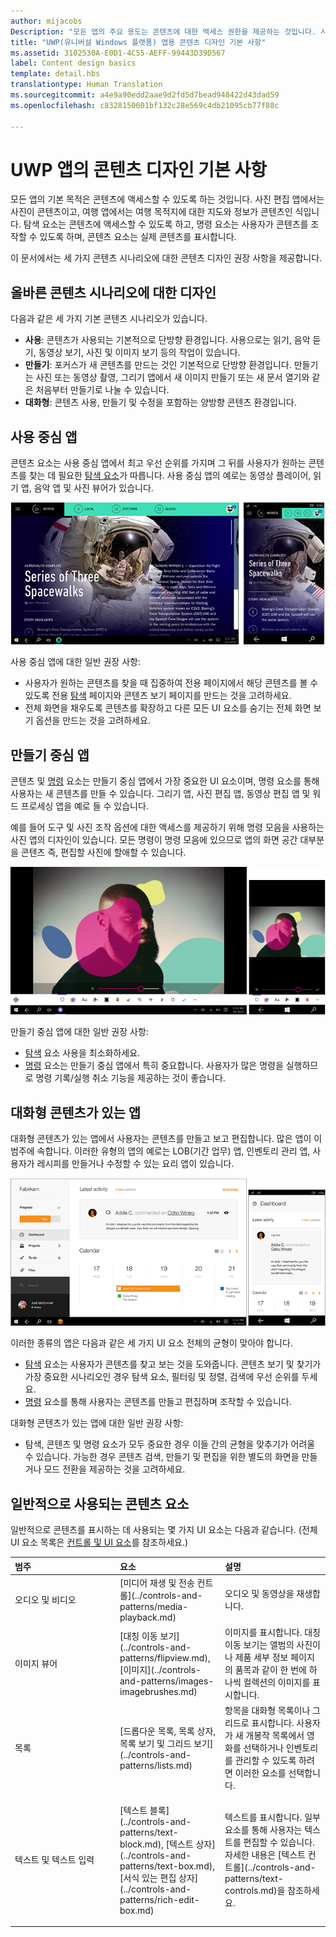 ```yaml
---
author: mijacobs
Description: "모든 앱의 주요 용도는 콘텐츠에 대한 액세스 권한을 제공하는 것입니다. 사진 편집 앱에서는 사진이 콘텐츠이고 여행 앱에서는 여행 목적지에 대한 지도와 정보가 콘텐츠인 식입니다."
title: "UWP(유니버설 Windows 플랫폼) 앱용 콘텐츠 디자인 기본 사항"
ms.assetid: 3102530A-E0D1-4C55-AEFF-99443D39D567
label: Content design basics
template: detail.hbs
translationtype: Human Translation
ms.sourcegitcommit: a4e9a90edd2aae9d2fd5d7bead948422d43dad59
ms.openlocfilehash: c8328150601bf132c28e569c4db21095cb77f88c

---
```


#  UWP 앱의 콘텐츠 디자인 기본 사항

모든 앱의 기본 목적은 콘텐츠에 액세스할 수 있도록 하는 것입니다. 사진 편집 앱에서는 사진이 콘텐츠이고, 여행 앱에서는 여행 목적지에 대한 지도와 정보가 콘텐츠인 식입니다. 탐색 요소는 콘텐츠에 액세스할 수 있도록 하고, 명령 요소는 사용자가 콘텐츠를 조작할 수 있도록 하며, 콘텐츠 요소는 실제 콘텐츠를 표시합니다.

이 문서에서는 세 가지 콘텐츠 시나리오에 대한 콘텐츠 디자인 권장 사항을 제공합니다.

## <span id="Design_for_the_right_content_scenario"></span><span id="design_for_the_right_content_scenario"></span><span id="DESIGN_FOR_THE_RIGHT_CONTENT_SCENARIO"></span>올바른 콘텐츠 시나리오에 대한 디자인


다음과 같은 세 가지 기본 콘텐츠 시나리오가 있습니다.

-   **사용**: 콘텐츠가 사용되는 기본적으로 단방향 환경입니다. 사용으로는 읽기, 음악 듣기, 동영상 보기, 사진 및 이미지 보기 등의 작업이 있습니다.
-   **만들기**: 포커스가 새 콘텐츠를 만드는 것인 기본적으로 단방향 환경입니다. 만들기는 사진 또는 동영상 촬영, 그리기 앱에서 새 이미지 만들기 또는 새 문서 열기와 같은 처음부터 만들기로 나눌 수 있습니다.
-   **대화형**: 콘텐츠 사용, 만들기 및 수정을 포함하는 양방향 콘텐츠 환경입니다.

## <span id="Consumption-focused_apps"></span><span id="consumption-focused_apps"></span><span id="CONSUMPTION-FOCUSED_APPS"></span>사용 중심 앱


콘텐츠 요소는 사용 중심 앱에서 최고 우선 순위를 가지며 그 뒤를 사용자가 원하는 콘텐츠를 찾는 데 필요한 [탐색 요소](navigation-basics.md)가 따릅니다. 사용 중심 앱의 예로는 동영상 플레이어, 읽기 앱, 음악 앱 및 사진 뷰어가 있습니다.

![뉴스리더 앱](images/news-reader/v2/newsreader-v2-tablet-phone.png)

사용 중심 앱에 대한 일반 권장 사항:

-   사용자가 원하는 콘텐츠를 찾을 때 집중하여 전용 페이지에서 해당 콘텐츠를 볼 수 있도록 전용 [탐색](navigation-basics.md) 페이지와 콘텐츠 보기 페이지를 만드는 것을 고려하세요.
-   전체 화면을 채우도록 콘텐츠를 확장하고 다른 모든 UI 요소를 숨기는 전체 화면 보기 옵션을 만드는 것을 고려하세요.

## <span id="Creation-focused_apps"></span><span id="creation-focused_apps"></span><span id="CREATION-FOCUSED_APPS"></span>만들기 중심 앱


콘텐츠 및 [명령](commanding-basics.md) 요소는 만들기 중심 앱에서 가장 중요한 UI 요소이며, 명령 요소를 통해 사용자는 새 콘텐츠를 만들 수 있습니다. 그리기 앱, 사진 편집 앱, 동영상 편집 앱 및 워드 프로세싱 앱을 예로 들 수 있습니다.

예를 들어 도구 및 사진 조작 옵션에 대한 액세스를 제공하기 위해 명령 모음을 사용하는 사진 앱의 디자인이 있습니다. 모든 명령이 명령 모음에 있으므로 앱의 화면 공간 대부분을 콘텐츠 즉, 편집할 사진에 할애할 수 있습니다.

![활성 캔버스를 사용하는 사진 편집 앱 디자인의 예](images/photo-editor/uap-photo-tabletphone-sbs.png)

만들기 중심 앱에 대한 일반 권장 사항:

-   [탐색](navigation-basics.md) 요소 사용을 최소화하세요.
-   [명령](commanding-basics.md) 요소는 만들기 중심 앱에서 특히 중요합니다. 사용자가 많은 명령을 실행하므로 명령 기록/실행 취소 기능을 제공하는 것이 좋습니다.

## <span id="Apps_with_interactive_content"></span><span id="apps_with_interactive_content"></span><span id="APPS_WITH_INTERACTIVE_CONTENT"></span>대화형 콘텐츠가 있는 앱


대화형 콘텐츠가 있는 앱에서 사용자는 콘텐츠를 만들고 보고 편집합니다. 많은 앱이 이 범주에 속합니다. 이러한 유형의 앱의 예로는 LOB(기간 업무) 앱, 인벤토리 관리 앱, 사용자가 레시피를 만들거나 수정할 수 있는 요리 앱이 있습니다.

![대화형 콘텐츠가 있는 앱인 공동 작업 도구의 디자인](images/collaboration-tool/uap-collaboration-tabphone-700.png)

이러한 종류의 앱은 다음과 같은 세 가지 UI 요소 전체의 균형이 맞아야 합니다.

-   [탐색](navigation-basics.md) 요소는 사용자가 콘텐츠를 찾고 보는 것을 도와줍니다. 콘텐츠 보기 및 찾기가 가장 중요한 시나리오인 경우 탐색 요소, 필터링 및 정렬, 검색에 우선 순위를 두세요.
-   [명령](commanding-basics.md) 요소를 통해 사용자는 콘텐츠를 만들고 편집하며 조작할 수 있습니다.

대화형 콘텐츠가 있는 앱에 대한 일반 권장 사항:

-   탐색, 콘텐츠 및 명령 요소가 모두 중요한 경우 이들 간의 균형을 맞추기가 어려울 수 있습니다. 가능한 경우 콘텐츠 검색, 만들기 및 편집을 위한 별도의 화면을 만들거나 모드 전환을 제공하는 것을 고려하세요.

## <span id="Commonly_used_content_elements"></span><span id="commonly_used_content_elements"></span><span id="COMMONLY_USED_CONTENT_ELEMENTS"></span>일반적으로 사용되는 콘텐츠 요소


일반적으로 콘텐츠를 표시하는 데 사용되는 몇 가지 UI 요소는 다음과 같습니다. (전체 UI 요소 목록은 [컨트롤 및 UI 요소](https://msdn.microsoft.com/library/windows/apps/dn611856)를 참조하세요.)

<table>
<colgroup>
<col width="33%" />
<col width="33%" />
<col width="33%" />
</colgroup>
<thead>
<tr class="header">
<th align="left">범주</th>
<th align="left">요소</th>
<th align="left">설명</th>
</tr>
</thead>
<tbody>
<tr class="odd">
<td align="left">오디오 및 비디오</td>
<td align="left">[미디어 재생 및 전송 컨트롤](../controls-and-patterns/media-playback.md)</td>
<td align="left">오디오 및 동영상을 재생합니다.</td>
</tr>
<tr class="even">
<td align="left">이미지 뷰어</td>
<td align="left">[대칭 이동 보기](../controls-and-patterns/flipview.md), [이미지](../controls-and-patterns/images-imagebrushes.md)</td>
<td align="left">이미지를 표시합니다. 대칭 이동 보기는 앨범의 사진이나 제품 세부 정보 페이지의 품목과 같이 한 번에 하나씩 컬렉션의 이미지를 표시합니다.</td>
</tr>
<tr class="odd">
<td align="left">목록</td>
<td align="left">[드롭다운 목록, 목록 상자, 목록 보기 및 그리드 보기](../controls-and-patterns/lists.md)</td>
<td align="left">항목을 대화형 목록이나 그리드로 표시합니다. 사용자가 새 개봉작 목록에서 영화를 선택하거나 인벤토리를 관리할 수 있도록 하려면 이러한 요소를 선택합니다.</td>
</tr>
<tr class="even">
<td align="left">텍스트 및 텍스트 입력</td>
<td align="left"><p>[텍스트 블록](../controls-and-patterns/text-block.md), [텍스트 상자](../controls-and-patterns/text-box.md), [서식 있는 편집 상자](../controls-and-patterns/rich-edit-box.md)</p>
</td>
<td align="left">텍스트를 표시합니다. 일부 요소를 통해 사용자는 텍스트를 편집할 수 있습니다. 자세한 내용은 [텍스트 컨트롤](../controls-and-patterns/text-controls.md)을 참조하세요.</td>
</tr>
</tbody>
</table>



 

 







<!--HONumber=Jun16_HO4-->



